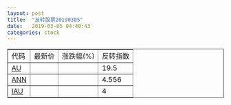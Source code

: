 ```yaml
---
layout: post
title:  "反转股票20190305"
date:   2019-03-05 04:40:43
categories: stock
---
```


<script type="text/javascript">
var stockList = []
stockList.push('gb_au');
stockList.push('gb_ann');
stockList.push('gb_iau');
</script>

<table border="1">
 <tr>
 <td>代码</td>
  <td>最新价</td>
  <td>涨跌幅(%)</td>
 <td>反转指数</td>
</tr>
  <tr id="au"><td><a href="http://stock.finance.sina.com.cn/usstock/quotes/AU.html" target="_blank">AU</a></td><td></td><td></td><td>19.5</td></tr>
  <tr id="ann"><td><a href="http://stock.finance.sina.com.cn/usstock/quotes/ANN.html" target="_blank">ANN</a></td><td></td><td></td><td>4.556</td></tr>
  <tr id="iau"><td><a href="http://stock.finance.sina.com.cn/usstock/quotes/IAU.html" target="_blank">IAU</a></td><td></td><td></td><td>4</td></tr>
</table>

